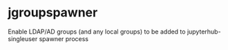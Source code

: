 # jgroupspawner
Enable LDAP/AD groups (and any local groups) to be added to jupyterhub-singleuser spawner process
